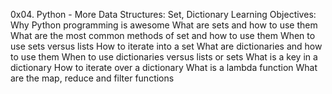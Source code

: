 0x04. Python - More Data Structures: Set, Dictionary
    Learning Objectives:
        Why Python programming is awesome
        What are sets and how to use them
        What are the most common methods of set and how to use them
        When to use sets versus lists
        How to iterate into a set
        What are dictionaries and how to use them
        When to use dictionaries versus lists or sets
        What is a key in a dictionary
        How to iterate over a dictionary
        What is a lambda function
        What are the map, reduce and filter functions
